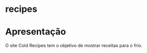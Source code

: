 # recipes
<h1>Apresentação</h1>
<p>O site Cold Recipes tem o objetivo de mostrar receitas para o frio.</p>
